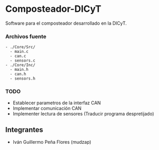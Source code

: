 # Composteador-DICyT
Software para el composteador desarrollado en la DICyT.

### Archivos fuente

```
- ./Core/Src/
  - main.c
  - can.c
  - sensors.c
- ./Core/Inc/
  - main.h
  - can.h
  - sensors.h
``` 
### TODO

- Establecer parametros de la interfaz CAN
- Implementar comunicación CAN
- Implementer lectura de sensores (Traducir programa despretijado)

## Integrantes

- Iván Guillermo Peña Flores (mudzap)

